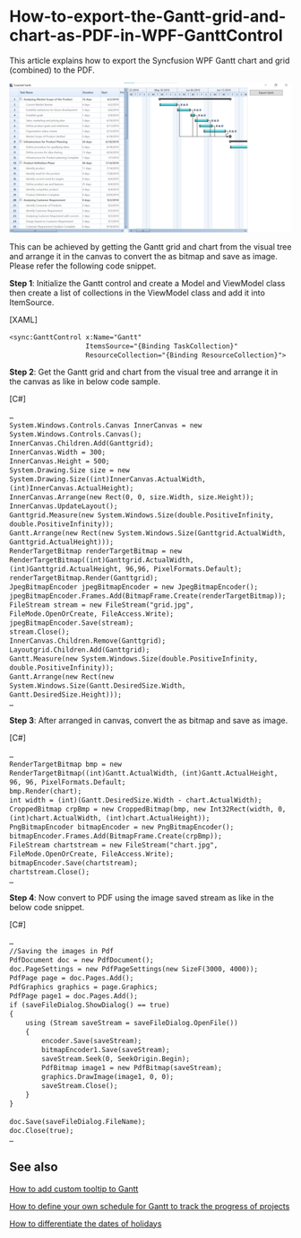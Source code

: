 # How-to-export-the-Gantt-grid-and-chart-as-PDF-in-WPF-GanttControl
This article explains how to export the Syncfusion WPF Gantt chart and grid (combined) to the PDF.

![](Output.png)

This can be achieved by getting the Gantt grid and chart from the visual tree and arrange it in the canvas to convert the as bitmap and save as image. Please refer the following code snippet.

**Step 1**: Initialize the Gantt control and create a Model and ViewModel class then create a list of collections in the ViewModel class and add it into ItemSource.

[XAML]
```
<sync:GanttControl x:Name="Gantt"
                   ItemsSource="{Binding TaskCollection}"
                   ResourceCollection="{Binding ResourceCollection}">
```

**Step 2**: Get the Gantt grid and chart from the visual tree and arrange it in the canvas as like in below code sample.

[C#]
```
…
System.Windows.Controls.Canvas InnerCanvas = new System.Windows.Controls.Canvas();
InnerCanvas.Children.Add(Ganttgrid);
InnerCanvas.Width = 300;
InnerCanvas.Height = 500;
System.Drawing.Size size = new System.Drawing.Size((int)InnerCanvas.ActualWidth, (int)InnerCanvas.ActualHeight);
InnerCanvas.Arrange(new Rect(0, 0, size.Width, size.Height));
InnerCanvas.UpdateLayout();
Ganttgrid.Measure(new System.Windows.Size(double.PositiveInfinity, double.PositiveInfinity));
Gantt.Arrange(new Rect(new System.Windows.Size(Ganttgrid.ActualWidth, Ganttgrid.ActualHeight)));
RenderTargetBitmap renderTargetBitmap = new RenderTargetBitmap((int)Ganttgrid.ActualWidth, (int)Ganttgrid.ActualHeight, 96,96, PixelFormats.Default);
renderTargetBitmap.Render(Ganttgrid);
JpegBitmapEncoder jpegBitmapEncoder = new JpegBitmapEncoder();
jpegBitmapEncoder.Frames.Add(BitmapFrame.Create(renderTargetBitmap));
FileStream stream = new FileStream("grid.jpg",
FileMode.OpenOrCreate, FileAccess.Write);
jpegBitmapEncoder.Save(stream);
stream.Close();
InnerCanvas.Children.Remove(Ganttgrid);
Layoutgrid.Children.Add(Ganttgrid);
Gantt.Measure(new System.Windows.Size(double.PositiveInfinity, double.PositiveInfinity));
Gantt.Arrange(new Rect(new System.Windows.Size(Gantt.DesiredSize.Width, Gantt.DesiredSize.Height)));
…
```

**Step 3**: After arranged in canvas, convert the as bitmap and save as image.

[C#]
```
…
RenderTargetBitmap bmp = new RenderTargetBitmap((int)Gantt.ActualWidth, (int)Gantt.ActualHeight, 96, 96, PixelFormats.Default;
bmp.Render(chart);
int width = (int)(Gantt.DesiredSize.Width - chart.ActualWidth);
CroppedBitmap crpBmp = new CroppedBitmap(bmp, new Int32Rect(width, 0,(int)chart.ActualWidth, (int)chart.ActualHeight));
PngBitmapEncoder bitmapEncoder = new PngBitmapEncoder();
bitmapEncoder.Frames.Add(BitmapFrame.Create(crpBmp));
FileStream chartstream = new FileStream("chart.jpg",
FileMode.OpenOrCreate, FileAccess.Write);
bitmapEncoder.Save(chartstream);
chartstream.Close();
…
```

**Step 4**: Now convert to PDF using the image saved stream as like in the below code snippet.

[C#]
```
…
//Saving the images in Pdf           
PdfDocument doc = new PdfDocument();
doc.PageSettings = new PdfPageSettings(new SizeF(3000, 4000));
PdfPage page = doc.Pages.Add();
PdfGraphics graphics = page.Graphics;
PdfPage page1 = doc.Pages.Add();
if (saveFileDialog.ShowDialog() == true)
{
    using (Stream saveStream = saveFileDialog.OpenFile())
    {
        encoder.Save(saveStream);
        bitmapEncoder1.Save(saveStream);
        saveStream.Seek(0, SeekOrigin.Begin);
        PdfBitmap image1 = new PdfBitmap(saveStream);
        graphics.DrawImage(image1, 0, 0);
        saveStream.Close();
    }
}

doc.Save(saveFileDialog.FileName);
doc.Close(true);
…

```

## See also

[How to add custom tooltip to Gantt](https://help.syncfusion.com/wpf/gantt/customtooltip)

[How to define your own schedule for Gantt to track the progress of projects](https://help.syncfusion.com/wpf/gantt/custom-schedule)

[How to differentiate the dates of holidays](https://help.syncfusion.com/wpf/gantt/holidays-customization)